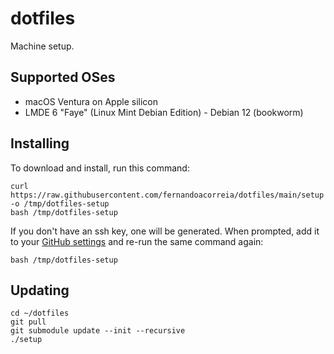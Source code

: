 # dotfiles

Machine setup.

## Supported OSes

- macOS Ventura on Apple silicon
- LMDE 6 "Faye" (Linux Mint Debian Edition) - Debian 12 (bookworm)

## Installing

To download and install, run this command:

```
curl https://raw.githubusercontent.com/fernandoacorreia/dotfiles/main/setup -o /tmp/dotfiles-setup
bash /tmp/dotfiles-setup
```

If you don't have an ssh key, one will be generated. When prompted, add it to your [GitHub settings](https://help.github.com/articles/adding-a-new-ssh-key-to-your-github-account/) and re-run the same command again:

```
bash /tmp/dotfiles-setup
```

## Updating

```
cd ~/dotfiles
git pull
git submodule update --init --recursive
./setup
```
